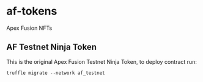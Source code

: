 # af-tokens
Apex Fusion NFTs


## AF Testnet Ninja Token

This is the original Apex Fusion Testnet Ninja Token, to deploy contract run:
```
truffle migrate --network af_testnet
```